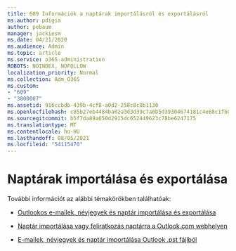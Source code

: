 ```yaml
---
title: 609 Információk a naptárak importálásról és exportálásról
ms.author: pdigia
author: pebaum
manager: jackiesm
ms.date: 04/21/2020
ms.audience: Admin
ms.topic: article
ms.service: o365-administration
ROBOTS: NOINDEX, NOFOLLOW
localization_priority: Normal
ms.collection: Adm_O365
ms.custom:
- "609"
- "3800007"
ms.assetid: 916ccbdb-439b-4cf8-a0d2-258c8c8b1130
ms.openlocfilehash: c85b27eb4484ba02a3d3d39c7a0b5d39304674181c4e68c1fb8a54e9e8d6560e
ms.sourcegitcommit: b5f7da89a650d2915dc652449623c78be6247175
ms.translationtype: MT
ms.contentlocale: hu-HU
ms.lasthandoff: 08/05/2021
ms.locfileid: "54115470"
---
```

# <a name="importing-and-exporting-calendars"></a>Naptárak importálása és exportálása

További információt az alábbi témakörökben találhatóak:
  
- [Outlookos e-mailek, névjegyek és naptár importálása és exportálása](https://support.office.com/article/92577192-3881-4502-b79d-c3bbada6c8ef)

- [Naptár importálása vagy feliratkozás naptárra a Outlook.com webhelyen](https://support.office.com/article/cff1429c-5af6-41ec-a5b4-74f2c278e98c)

- [E-mailek, névjegyek és naptár importálása Outlook .pst fájlból](https://support.office.com/article/431a8e9a-f99f-4d5f-ae48-ded54b3440ac)
